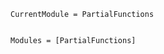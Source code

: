 ```@meta
CurrentModule = PartialFunctions
```

```@index
```

```@autodocs
Modules = [PartialFunctions]
```